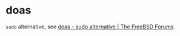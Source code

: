 



# doas

`sudo` alternative, see [doas - sudo alternative | The FreeBSD Forums](https://forums.freebsd.org/threads/doas-sudo-alternative.69219/)